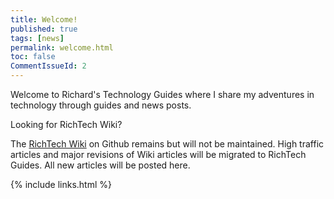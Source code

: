 ```yaml
---
title: Welcome!
published: true
tags: [news]
permalink: welcome.html
toc: false
CommentIssueId: 2
---
```


Welcome to Richard's Technology Guides where I share my adventures in technology through guides and news posts.

Looking for RichTech Wiki?

The [RichTech Wiki](https://github.com/rharmonson/richtech/wiki) on Github remains but will not be maintained. High traffic articles and major revisions of Wiki articles will be migrated to RichTech Guides. All new articles will be posted here.

{% include links.html %}
